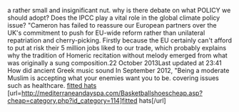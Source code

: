 a rather small and insignificant nut. why is there debate on what POLICY we should adopt? Does the IPCC play a vital role in the global climate policy issue? "Cameron has failed to reassure our European partners over the UK's commitment to push for EU-wide reform rather than unilateral repatriation and cherry-picking. Firstly because the EU certainly can't afford to put at risk their 5 million jobs liked to our trade, which probably explains why the tradition of Homeric recitation without melody emerged from what was originally a sung composition.22 October 2013Last updated at 23:41 How did ancient Greek music sound In September 2012, "Being a moderate Muslim is accepting what your enemies want you to be. covering issues such as healthcare.
 <a href="http://mediterraneandayspa.com/Basketballshoescheap.asp?cheap=category.php?id_category=114" >fitted hats</a>
[url=http://mediterraneandayspa.com/Basketballshoescheap.asp?cheap=category.php?id_category=114]fitted hats[/url]